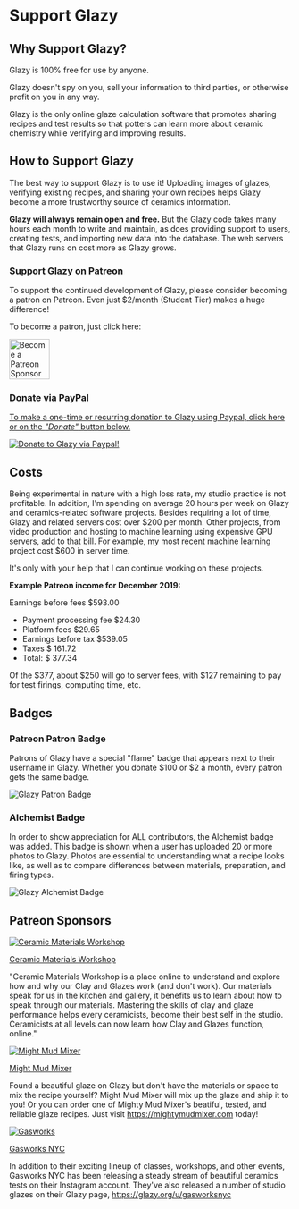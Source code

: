# Support Glazy

## Why Support Glazy?

Glazy is 100% free for use by anyone.

Glazy doesn't spy on you, sell your information to third parties, or otherwise profit on you in any way.

Glazy is the only online glaze calculation software that promotes sharing recipes and test results so that potters can learn more about ceramic chemistry while verifying and improving results.

## How to Support Glazy

The best way to support Glazy is to use it! Uploading images of glazes, verifying existing recipes, and sharing your own recipes helps Glazy become a more trustworthy source of ceramics information.

**Glazy will always remain open and free.**  But the Glazy code takes many hours each month to write and maintain, as does providing support to users, creating tests, and importing new data into the database. The web servers that Glazy runs on cost more as Glazy grows.

### Support Glazy on Patreon

To support the continued development of Glazy, please consider becoming a patron on Patreon.  Even just $2/month (Student Tier) makes a huge difference!

To become a patron, just click here:

<a href="https://www.patreon.com/bePatron?u=5941215">
<img src="/img/support/logo-patreon.png" height="72" alt="Become a Patreon Sponsor" />
</a>

### Donate via PayPal

[To make a one-time or recurring donation to Glazy using Paypal, click here or on the _"Donate"_ button below.](https://www.paypal.com/cgi-bin/webscr?cmd=_donations&business=VN8HBLPQG6N3E&currency_code=USD&source=url) 

[![Donate to Glazy via Paypal!](/img/support/paypal.png)](https://www.paypal.com/cgi-bin/webscr?cmd=_donations&business=VN8HBLPQG6N3E&currency_code=USD&source=url) 

## Costs

Being experimental in nature with a high loss rate, my studio practice is not profitable.  In addition, I'm spending on average 20 hours per week on Glazy and ceramics-related software projects.  Besides requiring a lot of time, Glazy and related servers cost over $200 per month.  Other projects, from video production and hosting to machine learning using expensive GPU servers, add to that bill.  For example, my most recent machine learning project cost $600 in server time.

It's only with your help that I can continue working on these projects.

**Example Patreon income for December 2019:**

Earnings before fees $593.00
- Payment processing fee $24.30
- Platform fees $29.65
- Earnings before tax $539.05
- Taxes $ 161.72
- Total: $ 377.34

Of the $377, about $250 will go to server fees, with $127 remaining to pay for test firings, computing time, etc.

## Badges

### Patreon Patron Badge

Patrons of Glazy have a special "flame" badge that appears next to their username in Glazy.  Whether you donate $100 or $2 a month, every patron gets the same badge.

<img src="/img/support/badge_patron.png" alt="Glazy Patron Badge" />

### Alchemist Badge

In order to show appreciation for ALL contributors, the Alchemist badge was added.  This badge is shown when a user has uploaded 20 or more photos to Glazy.  Photos are essential to understanding what a recipe looks like, as well as to compare differences between materials, preparation, and firing types.  

<img src="/img/support/badge_alchemist.jpg" alt="Glazy Alchemist Badge" />


## Patreon Sponsors

[![Ceramic Materials ​Workshop](/img/support/logo-cmw.jpg)](https://www.ceramicmaterialsworkshop.com/online-classes.html)

[Ceramic Materials Workshop](https://www.ceramicmaterialsworkshop.com/online-classes.html)

"Ceramic Materials ​Workshop is a place online to understand 
and explore how and why our Clay and Glazes work (and don't work). 
Our materials speak for us in the kitchen and gallery, it benefits 
us to learn about how to speak through our materials. Mastering 
the skills of clay and glaze performance helps every ceramicists, 
become their best self in the studio. Ceramicists at all levels 
can now learn how Clay and Glazes function, online."

[![Might Mud Mixer](/img/support/logo_mighty_color.png)](https://mightymudmixer.com/)

[Might Mud Mixer](https://mightymudmixer.com/)

Found a beautiful glaze on Glazy but don't have the materials or space to mix the recipe yourself?
Might Mud Mixer will mix up the glaze and ship it to you!  Or you can order one of Mighty Mud Mixer's
beatiful, tested, and reliable glaze recipes.  Just visit <a href="https://mightymudmixer.com/">https://mightymudmixer.com</a> today!

[![Gasworks](/img/support/logo-gasworks.png)](https://gasworksnyc.com)

[Gasworks NYC](https://gasworksnyc.com)

In addition to their exciting lineup of classes, workshops, and other events, Gasworks NYC has been releasing a steady stream of beautiful ceramics tests on their Instagram account.  They've also released a number of studio glazes on their Glazy page, https://glazy.org/u/gasworksnyc  
